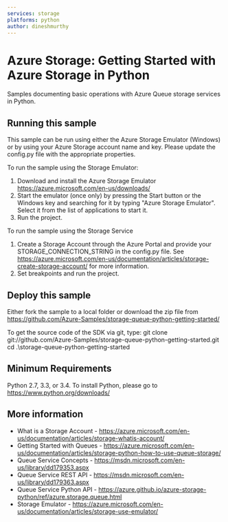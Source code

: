 ```yaml
---
services: storage
platforms: python
author: dineshmurthy
---
```


# Azure Storage: Getting Started with Azure Storage in Python
Samples documenting basic operations with Azure Queue storage services in Python. 

## Running this sample
This sample can be run using either the Azure Storage Emulator (Windows) or by using your Azure Storage account name and key. Please update the config.py file with the appropriate properties.

To run the sample using the Storage Emulator:
1. Download and install the Azure Storage Emulator https://azure.microsoft.com/en-us/downloads/ 
2. Start the emulator (once only) by pressing the Start button or the Windows key and searching for it by typing "Azure Storage Emulator". Select it from the list of applications to start it.
3. Run the project. 

To run the sample using the Storage Service
1. Create a Storage Account through the Azure Portal and provide your STORAGE_CONNECTION_STRING in the config.py file. See https://azure.microsoft.com/en-us/documentation/articles/storage-create-storage-account/ for more information.
2. Set breakpoints and run the project. 

## Deploy this sample 

Either fork the sample to a local folder or download the zip file from https://github.com/Azure-Samples/storage-queue-python-getting-started/

To get the source code of the SDK via git, type:
git clone git://github.com/Azure-Samples/storage-queue-python-getting-started.git
cd .\storage-queue-python-getting-started

## Minimum Requirements
Python 2.7, 3.3, or 3.4.
To install Python, please go to https://www.python.org/downloads/

## More information
  - What is a Storage Account - https://azure.microsoft.com/en-us/documentation/articles/storage-whatis-account/  
  - Getting Started with Queues - https://azure.microsoft.com/en-us/documentation/articles/storage-python-how-to-use-queue-storage/
  - Queue Service Concepts - https://msdn.microsoft.com/en-us/library/dd179353.aspx
  - Queue Service REST API - https://msdn.microsoft.com/en-us/library/dd179363.aspx
  - Queue Service Python API - https://azure.github.io/azure-storage-python/ref/azure.storage.queue.html
  - Storage Emulator - https://azure.microsoft.com/en-us/documentation/articles/storage-use-emulator/
